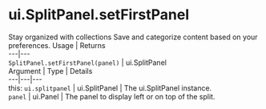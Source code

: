  
#  ui.SplitPanel.setFirstPanel
Stay organized with collections  Save and categorize content based on your preferences. 
Usage | Returns  
---|---  
`SplitPanel.setFirstPanel(panel)` | ui.SplitPanel  
Argument | Type | Details  
---|---|---  
this: `ui.splitpanel` | ui.SplitPanel | The ui.SplitPanel instance.  
`panel` | ui.Panel | The panel to display left or on top of the split.  
